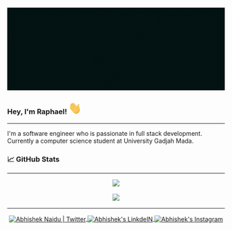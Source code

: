 
![cover](https://github.com/raphaeldiscky/raphaeldiscky/blob/master/cover.gif)

### Hey, I'm Raphael! <img src="https://github.com/raphaeldiscky/raphaeldiscky/blob/master/wave.gif" width="30px">
<hr>
I'm a software engineer who is passionate in full stack development. Currently a computer science student at University Gadjah Mada.

### 📈 GitHub Stats 
<hr>

<p align="center">
  <img src="https://github-readme-stats.vercel.app/api?username=raphaeldiscky&show_icons=true&theme=react&title_color=30FFFF&icon_color=30FFFF&bg_color=041414" style="text-align:center" />
</p>
<p align="center">
  <img src="https://github-readme-stats.vercel.app/api/top-langs/?username=raphaeldiscky&layout=compact" style="text-align:center" />
</p>
<hr>

<p align="center">
  <a href="https://twitter.com/huckfitlerr">
  <img align="center" alt="Abhishek Naidu | Twitter" width="22px" src="https://cdn.jsdelivr.net/npm/simple-icons@v3/icons/twitter.svg" />
  </a>
  <a href="https://www.linkedin.com/in/raphaeldiscky/">
    <img align="center" alt="Abhishek's LinkdeIN" width="22px" src="https://cdn.jsdelivr.net/npm/simple-icons@v3/icons/linkedin.svg" />
  </a>
  <a href="https://www.instagram.com/rdiscky/">
    <img align="center" alt="Abhishek's Instagram" width="22px" src="https://cdn.jsdelivr.net/npm/simple-icons@v3/icons/instagram.svg" />
  </a>
</p>



